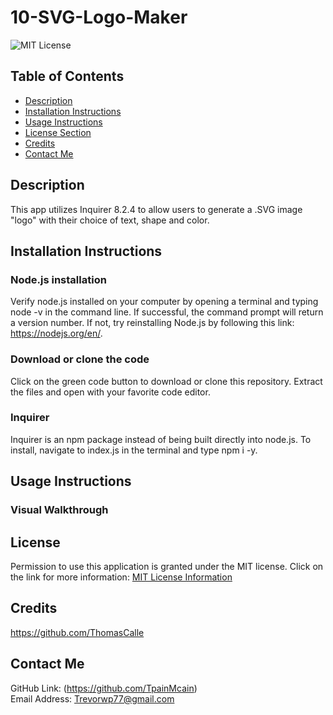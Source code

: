 # 10-SVG-Logo-Maker
![MIT License](https://img.shields.io/badge/license-MIT-important)

## Table of Contents
  - [Description](#description)
  - [Installation Instructions](#installation-instructions)
  - [Usage Instructions](#usage-instructions)
  - [License Section](#license)
  - [Credits](#credits)
  - [Contact Me](#contact-me)
  
## Description
This app utilizes Inquirer 8.2.4 to allow users to generate a .SVG image "logo" with their choice of text, shape and color. 
  
## Installation Instructions
  ### Node.js installation
  Verify node.js installed on your computer by opening a terminal and typing node -v in the command line. If successful, the command prompt will return a version number. If not, try reinstalling Node.js by following this link: https://nodejs.org/en/.
  ###  Download or clone the code
  Click on the green code button to download or clone this repository. Extract the files and open with your favorite code editor.
  ### Inquirer
  Inquirer is an npm package instead of being built directly into node.js. To install, navigate to index.js in the terminal and type npm i -y.
  
## Usage Instructions

### Visual Walkthrough

    
## License
Permission to use this application is granted under the MIT license.
Click on the link for more information: [MIT License Information](https://opensource.org/licenses/MIT)
  
## Credits
https://github.com/ThomasCalle
  
## Contact Me
GitHub Link: (https://github.com/TpainMcain)<br>
Email Address: <Trevorwp77@gmail.com>
